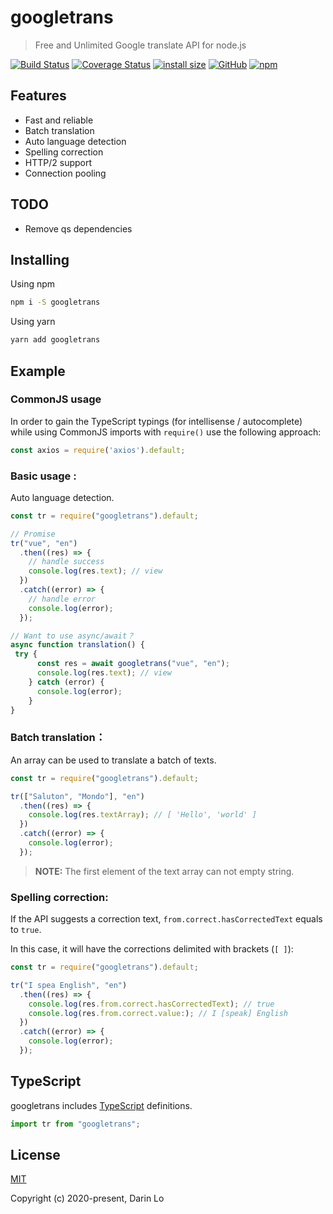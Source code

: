 # googletrans

> Free and Unlimited Google translate API for node.js

[![Build Status](https://travis-ci.com/DarinRowe/googletrans.svg?branch=master)](https://travis-ci.com/DarinRowe/googletrans)
[![Coverage Status](https://coveralls.io/repos/github/DarinRowe/googletrans/badge.svg?branch=master)](https://coveralls.io/github/DarinRowe/googletrans?branch=master)
[![install size](https://badgen.net/bundlephobia/minzip/googletrans)](https://bundlephobia.com/result?p=googletrans)
[![GitHub](https://img.shields.io/github/license/DarinRowe/googletrans)](https://www.npmjs.com/package/googletrans)
[![npm](https://img.shields.io/npm/v/googletrans)](https://www.npmjs.com/package/googletrans)

## Features

- Fast and reliable
- Batch translation
- Auto language detection
- Spelling correction
- HTTP/2 support
- Connection pooling

## TODO

- Remove qs dependencies

## Installing

Using npm

```bash
npm i -S googletrans
```

Using yarn

```bash
yarn add googletrans
```

## Example

### CommonJS usage

In order to gain the TypeScript typings (for intellisense / autocomplete) while using CommonJS imports with `require()` use the following approach:

```javascript
const axios = require('axios').default;
```

### Basic usage : 

Auto language detection.

```javascript
const tr = require("googletrans").default;

// Promise
tr("vue", "en")
  .then((res) => {
    // handle success
    console.log(res.text); // view
  })
  .catch((error) => {
    // handle error
    console.log(error);
  });

// Want to use async/await？
async function translation() {
 try {
      const res = await googletrans("vue", "en");
      console.log(res.text); // view
    } catch (error) {
      console.log(error);
    }
}
```

### Batch translation：

An array can be used to translate a batch of texts.

```javascript
const tr = require("googletrans").default;

tr(["Saluton", "Mondo"], "en")
  .then((res) => {
    console.log(res.textArray); // [ 'Hello', 'world' ]
  })
  .catch((error) => {
    console.log(error);
  });

```

> **NOTE:**  The first element of the text array can not empty string.

### Spelling correction:

  If the API suggests a correction text,  `from.correct.hasCorrectedText` equals to `true`.

 In this case, it will have the corrections delimited with brackets (`[ ]`):

```javascript
const tr = require("googletrans").default;

tr("I spea English", "en")
  .then((res) => {
    console.log(res.from.correct.hasCorrectedText); // true
  	console.log(res.from.correct.value:); // I [speak] English
  })
  .catch((error) => {
    console.log(error);
  });
```



## TypeScript

googletrans includes [TypeScript](http://typescriptlang.org/) definitions.

```javascript
import tr from "googletrans";
```



## License

[MIT](http://opensource.org/licenses/MIT)

Copyright (c) 2020-present, Darin Lo
